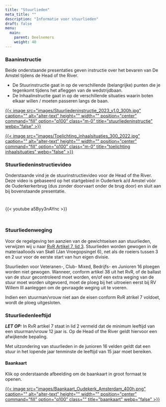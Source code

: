 ```yaml
---
title: "Stuurlieden"
meta_title: ""
description: "Informatie voor stuurlieden"
draft: false
menu:
  main:
    parent: Deelnemers
    weight: 40
---
```


### Baaninstructie

Beide onderstaande presentaties geven instructie over het bevaren van De Amstel tijdens de Head of the River.  

* De Stuurinstructie gaat in op de verschillende (belangrijke) punten die je tegenkomt tijdens het afleggen van de wedstrijdbaan. 
* De Inhaalinstructie gaat in op de verschillende situaties waarin boten elkaar willen / moeten passeren langs de baan. 

<div class="grid grid-cols-1 gap-4 md:grid-cols-2 content-start">

[{{< image src="images/Stuurliedeninstructie_2023_v1.0_300h.jpg" caption="" alt="alter-text" height="" width="" position="center" command="fill" option="q100" class="m-0" title="stuurliedeninstructie"  webp="false" >}}](documents/Stuurliedeninstructie_2023_v2.0.pdf)

[{{< image src="images/Toelichting_inhaalsituaties_300_2022.jpg" caption="" alt="alter-text" height="" width="" position="center" command="fill" option="q100" class="m-0" title="toelichting inhaalsituaties"  webp="false" >}}](documents/Toelichting_inhaalsituaties_2022.pdf)

</div>

### Stuurliedeninstructievideo

Onderstaande vind je de stuurinstructievideo voor de Head of the River. Deze video is gebaseerd op het startgebied in Ouderkerk a/d Amstel vòòr de Ouderkerkerbrug (dus zonder doorvaart onder de brug door) en sluit aan bij bovenstaande presentatie.   

<div class="grid grid-cols-2 gap-4 rounded" style="margin-top:40px; margin-bottom:50px">

 {{< youtube a5Byy3nAYnc >}}

</div>

### Stuurliedenweging

Voor de regelgeving ten aanzien van de gewichtseisen aan stuurlieden, verwijzen wij u naar [RvR Artikel 7, lid 3](https://storage.knrb.nl/2022/12/79b23423-reglement-voor-roeiwedstrijden-2022.11.26.pdf).
Stuurlieden worden gewogen in de materiaalloods van Skøll (Jan Vroegopsingel 6), net als de roeiers tussen 3 en 2 uur voor de eerste start van hun eigen divisie.

Stuurlieden voor Veteranen-, Club- Mixed, Bedrijfs- en Junioren 16 ploegen worden niet gewogen.
Wanneer, conform artikel 38 uit het RvR, of de ballast van de stuur gecontroleerd moet worden, en/of een extra weging van de stuur moet worden uitgevoerd, moet de ploeg bij het uitroeien eerst bij RV Willem III aanleggen om de gevraagde weging uit te voeren.

Indien een stuurman/vrouw niet aan de eisen conform RvR atrikel 7 voldoet, wordt de ploeg uitgesloten.

### Stuurliedenleeftijd

***LET OP:*** In RvR artikel 7 staat in lid 2 vermeld dat de minimum leeftijd van een stuurman/vrouw 12 jaar is. Op de Head of the River geldt hiervoor een afwijkende bepaling.

Met uitzondering van stuurlieden in de junioren 16 velden geldt dat een stuur in het lopende jaar tenminste de leeftijd van 15 jaar moet bereiken.

#### Baankaart
Klik op onderstaande afbeelding om de baankaart in groot formaat te openen.

<div class="grid grid-cols-2 gap-4">

[{{< image src="images/Baankaart_Oudekerk_Amsterdam_400h.png" caption="" alt="alter-text" height="" width="" position="center" command="fill" option="q100" class="" title="baankaart"  webp="false" >}}](documents/Baankaart_Oudekerk_Amsterdam.pdf)

</div>